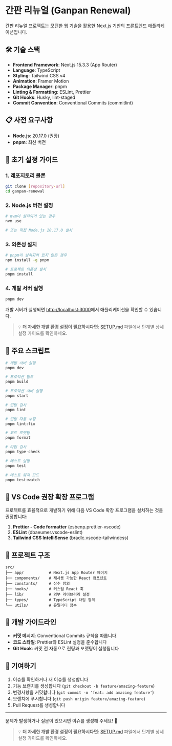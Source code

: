 # 간판 리뉴얼 (Ganpan Renewal)

간판 리뉴얼 프로젝트는 모던한 웹 기술을 활용한 Next.js 기반의 프론트엔드 애플리케이션입니다.

## 🛠️ 기술 스택

- **Frontend Framework**: Next.js 15.3.3 (App Router)
- **Language**: TypeScript
- **Styling**: Tailwind CSS v4
- **Animation**: Framer Motion
- **Package Manager**: pnpm
- **Linting & Formatting**: ESLint, Prettier
- **Git Hooks**: Husky, lint-staged
- **Commit Convention**: Conventional Commits (commitlint)

## 📋 사전 요구사항

- **Node.js**: 20.17.0 (권장)
- **pnpm**: 최신 버전

## 🚀 초기 설정 가이드

### 1. 레포지토리 클론

```bash
git clone [repository-url]
cd ganpan-renewal
```

### 2. Node.js 버전 설정

```bash
# nvm이 설치되어 있는 경우
nvm use

# 또는 직접 Node.js 20.17.0 설치
```

### 3. 의존성 설치

```bash
# pnpm이 설치되어 있지 않은 경우
npm install -g pnpm

# 프로젝트 의존성 설치
pnpm install
```

### 4. 개발 서버 실행

```bash
pnpm dev
```

개발 서버가 실행되면 [http://localhost:3000](http://localhost:3000)에서 애플리케이션을 확인할 수 있습니다.

> 💡 **더 자세한 개발 환경 설정이 필요하시다면**: [SETUP.md](./SETUP.md) 파일에서 단계별 상세 설정 가이드를 확인하세요.

## 📝 주요 스크립트

```bash
# 개발 서버 실행
pnpm dev

# 프로덕션 빌드
pnpm build

# 프로덕션 서버 실행
pnpm start

# 린팅 검사
pnpm lint

# 린팅 자동 수정
pnpm lint:fix

# 코드 포맷팅
pnpm format

# 타입 검사
pnpm type-check

# 테스트 실행
pnpm test

# 테스트 워치 모드
pnpm test:watch
```

## 🔧 VS Code 권장 확장 프로그램

프로젝트를 효율적으로 개발하기 위해 다음 VS Code 확장 프로그램을 설치하는 것을 권장합니다:

1. **Prettier - Code formatter** (esbenp.prettier-vscode)
2. **ESLint** (dbaeumer.vscode-eslint)
3. **Tailwind CSS IntelliSense** (bradlc.vscode-tailwindcss)

## 📁 프로젝트 구조

```
src/
├── app/           # Next.js App Router 페이지
├── components/    # 재사용 가능한 React 컴포넌트
├── constants/     # 상수 정의
├── hooks/         # 커스텀 React 훅
├── lib/           # 외부 라이브러리 설정
├── types/         # TypeScript 타입 정의
└── utils/         # 유틸리티 함수
```

## 🎯 개발 가이드라인

- **커밋 메시지**: Conventional Commits 규칙을 따릅니다
- **코드 스타일**: Prettier와 ESLint 설정을 준수합니다
- **Git Hook**: 커밋 전 자동으로 린팅과 포맷팅이 실행됩니다

## 🤝 기여하기

1. 이슈를 확인하거나 새 이슈를 생성합니다
2. 기능 브랜치를 생성합니다 (`git checkout -b feature/amazing-feature`)
3. 변경사항을 커밋합니다 (`git commit -m 'feat: add amazing feature'`)
4. 브랜치에 푸시합니다 (`git push origin feature/amazing-feature`)
5. Pull Request를 생성합니다

---

문제가 발생하거나 질문이 있으시면 이슈를 생성해 주세요! 🚀

> 💡 **더 자세한 개발 환경 설정이 필요하시다면**: [SETUP.md](./SETUP.md) 파일에서 단계별 상세 설정 가이드를 확인하세요.
